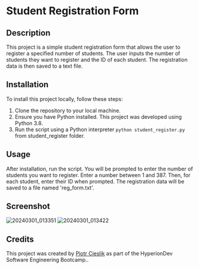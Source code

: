 # Student Registration Form

## Description
This project is a simple student registration form that allows the user to register a specified number of students. The user inputs the number of students they want to register and the ID of each student. The registration data is then saved to a text file.

## Installation
To install this project locally, follow these steps:

1. Clone the repository to your local machine.
2. Ensure you have Python installed. This project was developed using Python 3.8.
3. Run the script using a Python interpreter `python student_register.py` from student_register folder.

## Usage
After installation, run the script. You will be prompted to enter the number of students you want to register. Enter a number between 1 and 387. Then, for each student, enter their ID when prompted. The registration data will be saved to a file named 'reg_form.txt'.

## Screenshot
![20240301_013351](https://github.com/PioCie/finalCapstone/assets/134648023/3461c20b-194c-4e83-8b25-61e852b48019)
![20240301_013422](https://github.com/PioCie/finalCapstone/assets/134648023/7df72ab1-0348-403d-b007-624cca1768d8)

## Credits
This project was created by [Piotr Cieslik](https://www.linkedin.com/in/piotr-cieslik-367292212/) as part of the HyperionDev Software Engineering Bootcamp..
